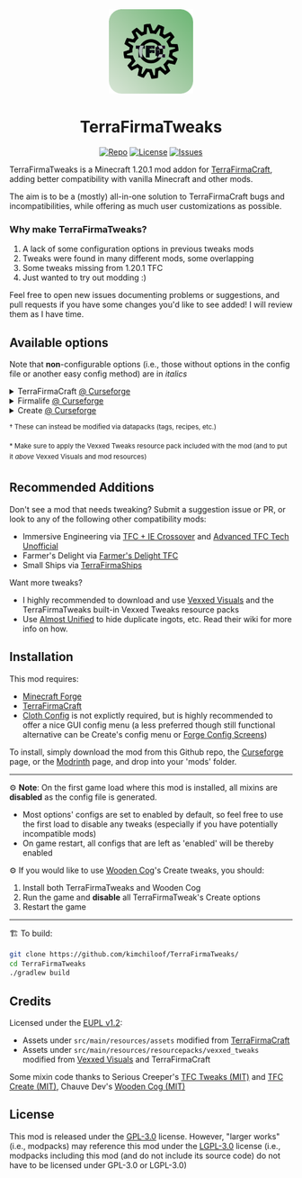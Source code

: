 <div align="center">
    <img src="https://github.com/kimchiloof/TerraFirmaTweaks/blob/main/img/icon_rounded.png" alt="Icon" style="radius: 10px; width: 150px;">
    <h1>TerraFirmaTweaks</h1>
</div>

<p align="center">
    <a href="https://github.com/kimchiloof/TerraFirmaTweaks"><img src="https://img.shields.io/github/last-commit/kimchiloof/TerraFirmaTweaks" alt="Repo"></a>
    <a href="https://github.com/kimchiloof/TerraFirmaTweaks/blob/main/LICENSE"><img src="https://img.shields.io/github/license/kimchiloof/TerraFirmaTweaks" alt="License"></a>
    <a href="https://github.com/kimchiloof/TerraFirmaTweaks/issues"><img src="https://img.shields.io/github/issues/kimchiloof/TerraFirmaTweaks" alt="Issues"></a>
</p>

TerraFirmaTweaks is a Minecraft 1.20.1 mod addon for [TerraFirmaCraft](https://www.curseforge.com/minecraft/mc-mods/terrafirmacraft), adding better compatibility with vanilla Minecraft and other mods. 

The aim is to be a (mostly) all-in-one solution to TerraFirmaCraft bugs and incompatibilities, while offering as much user customizations as possible. 

<h3>Why make TerraFirmaTweaks?</h3>

1. A lack of some configuration options in previous tweaks mods
2. Tweaks were found in many different mods, some overlapping
3. Some tweaks missing from 1.20.1 TFC
4. Just wanted to try out modding :)

Feel free to open new issues documenting problems or suggestions, and pull requests if you have some changes you'd like to see added! I will review them as I have time.

## Available options 
Note that **non**-configurable options (i.e., those without options in the config file or another easy config method) are in _italics_

<details>
    <summary>TerraFirmaCraft <a href="https://www.curseforge.com/minecraft/mc-mods/terrafirmacraft">@ Curseforge</a></summary>
    <ul>
        <li>Move and recolor mount health bar</li>
        <li>Add a TFC-style bar for armor</li>
        <li><i>Allow many blocks to cover the top of a charcoal forge, when it makes visual sense</i>†</li>
        <li><i>Allow the creation of multiple side by side charcoal forges</i>†</li>
        <li>Fix javelin, mangrove wood textures and add missing powder textures when using Vexxed Visuals*</li>
    </ul>
</details>

<details>
    <summary>Firmalife <a href="https://www.curseforge.com/minecraft/mc-mods/firmalife">@ Curseforge</a></summary>
    <ul>
        <li>Fix oven bounding box</li>
        <li>Fix oven textures when using Vexxed Visuals*</li>
    </ul>
</details>

<details>
    <summary>Create <a href="https://www.curseforge.com/minecraft/mc-mods/create">@ Curseforge</a></summary>
    <ul>
        <li>TFC charcoal forge and/or firepit provide heat to Create's basin and steam engine</li>
        <li>Replace the blaze burner in JEI for Create basin recipes with the TFC charcoal forge</li>
        <li>Replace the labels in JEI for Create basin recipes with TFC temperature and charcoal forge fuels</li>
        <li>Add recipes to allow TFC alloys to be made in the Create basin</li>
        <li>Allow vessel's with molten fluid and/or metal ingots to be used as fluid filters for their respective molten metals</li>
        <li><i>Add TFC magma blocks to act as passive heaters for steam boilers</i>†</li>
    </ul>
</details>

<sup>† These can instead be modified via datapacks (tags, recipes, etc.)</sup>

<sup>* Make sure to apply the Vexxed Tweaks resource pack included with the mod (and to put it <i>above</i> Vexxed Visuals and mod resources)</sup>

## Recommended Additions

Don't see a mod that needs tweaking? Submit a suggestion issue or PR, or look to any of the following other compatibility mods:

- Immersive Engineering via [TFC + IE Crossover](https://www.curseforge.com/minecraft/mc-mods/tfc-ie-crossover) and [Advanced TFC Tech Unofficial](https://www.curseforge.com/minecraft/mc-mods/advanced-tfc-tech-unofficial)
- Farmer's Delight via [Farmer's Delight TFC](https://www.curseforge.com/minecraft/mc-mods/farmers-delight-tfc)
- Small Ships via [TerraFirmaShips](https://www.curseforge.com/minecraft/mc-mods/terrafirmaships)

Want more tweaks? 

- I highly recommended to download and use [Vexxed Visuals](https://www.curseforge.com/minecraft/texture-packs/terrafirmacraft-vexxed-visuals) and the TerraFirmaTweaks built-in Vexxed Tweaks resource packs
- Use [Almost Unified](https://www.curseforge.com/minecraft/mc-mods/almost-unified) to hide duplicate ingots, etc. Read their wiki for more info on how.
    
## Installation

This mod requires:
- [Minecraft Forge](https://docs.minecraftforge.net/en/1.20.1/gettingstarted/)
- [TerraFirmaCraft](https://www.curseforge.com/minecraft/mc-mods/terrafirmacraft)
- [Cloth Config](https://www.curseforge.com/minecraft/mc-mods/cloth-config) is not explictly required, but is highly recommended to offer a nice GUI config menu (a less preferred though still functional alternative can be Create's config menu or [Forge Config Screens](https://www.curseforge.com/minecraft/mc-mods/config-menus-forge))

To install, simply download the mod from this Github repo, the [Curseforge]() page, or the [Modrinth]() page, and drop into your 'mods' folder.

---

⚙️ **Note**: On the first game load where this mod is installed, all mixins are **disabled** as the config file is generated. 
- Most options' configs are set to enabled by default, so feel free to use the first load to disable any tweaks (especially if you have potentially incompatible mods)
- On game restart, all configs that are left as 'enabled' will be thereby enabled

⚙️ If you would like to use [Wooden Cog](https://www.curseforge.com/minecraft/mc-mods/wooden-cog)'s Create tweaks, you should:
1. Install both TerraFirmaTweaks and Wooden Cog
2. Run the game and **disable** all TerraFirmaTweak's Create options
3. Restart the game

---

🏗️ To build:

```bash
git clone https://github.com/kimchiloof/TerraFirmaTweaks/
cd TerraFirmaTweaks
./gradlew build
```

## Credits

Licensed under the [EUPL v1.2](https://joinup.ec.europa.eu/collection/eupl/eupl-text-eupl-12):
- Assets under `src/main/resources/assets` modified from [TerraFirmaCraft](https://www.curseforge.com/minecraft/mc-mods/terrafirmacraft)
- Assets under `src/main/resources/resourcepacks/vexxed_tweaks` modified from [Vexxed Visuals](https://www.curseforge.com/minecraft/texture-packs/terrafirmacraft-vexxed-visuals) and TerraFirmaCraft

Some mixin code thanks to Serious Creeper's [TFC Tweaks (MIT)](https://www.curseforge.com/minecraft/mc-mods/tfc-tweaks-1-18-2) and [TFC Create (MIT)](https://www.curseforge.com/minecraft/mc-mods/tfc-create), Chauve Dev's [Wooden Cog (MIT)](https://www.curseforge.com/minecraft/mc-mods/wooden-cog)



## License

This mod is released under the [GPL-3.0](https://github.com/kimchiloof/TerraFirmaTweaks/blob/main/LICENSE) license. However, "larger works" (i.e., modpacks) may reference this mod under the [LGPL-3.0](https://github.com/kimchiloof/TerraFirmaTweaks/blob/main/LICENSE.LESSER) license (i.e., modpacks including this mod (and do not include its source code) do not have to be licensed under GPL-3.0 or LGPL-3.0)

